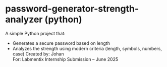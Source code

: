 # password-generator-strength-analyzer (python)
A simple Python project that:
- Generates a secure password based on length
- Analyzes the strength using modern criteria (length, symbols, numbers, case)
Created by: Johan  
For: Labmentix Internship Submission – June 2025
